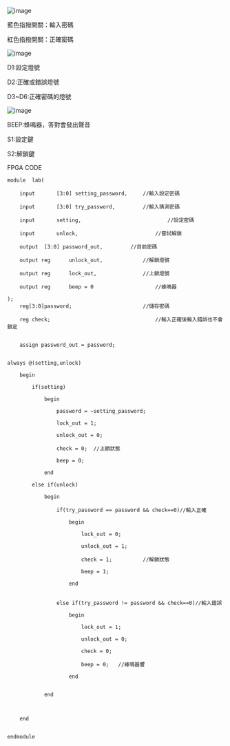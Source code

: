  
![image](https://github.com/Cheng-yang0513/FPGA-/assets/68553170/d62c8e73-b3b3-41b8-82d3-2e7763ec5832)

藍色指撥開關：輸入密碼

紅色指撥開關：正確密碼

![image](https://github.com/Cheng-yang0513/FPGA-/assets/68553170/6ef7e5e5-93c0-497d-9a82-21eaf4402a1d)

D1:設定燈號

D2:正確或錯誤燈號

D3~D6:正確密碼的燈號

![image](https://github.com/Cheng-yang0513/FPGA-/assets/68553170/b66a2449-f551-4551-a97b-a561701f673d)

BEEP:蜂鳴器，答對會發出聲音

S1:設定鍵

S2:解鎖鍵

FPGA CODE
```
module	lab(

	input		[3:0] setting_password, 	//輸入設定密碼
 
	input		[3:0] try_password,			//輸入猜測密碼
 
	input		setting,							//設定密碼
 
	input		unlock,							//嘗試解鎖
 
	output	[3:0] password_out,			//目前密碼	
 
	output reg		unlock_out,				//解鎖燈號
 
	output reg		lock_out,				//上鎖燈號
 
	output reg		beep = 0					//蜂鳴器
 
);
	reg[3:0]password; 						//儲存密碼
 
	reg check; 									//輸入正確後輸入錯誤也不會鎖定
 
	
	assign password_out = password;
 

always @(setting,unlock)

	begin
 
		if(setting)
  
			begin
   
				password = ~setting_password;
    
				lock_out = 1;
    
				unlock_out = 0;
    
				check = 0;  //上鎖狀態
    
				beep = 0;
    
			end
   
		else if(unlock)
  
			begin	
   
				if(try_password == password && check==0)//輸入正確
    
					begin

						lock_out = 0;
      
						unlock_out = 1;
      
						check = 1;     		//解鎖狀態
      
						beep = 1;
      
					end
     
				
				else if(try_password != password && check==0)//輸入錯誤
    
					begin
     
						lock_out = 1;
      
						unlock_out = 0;
      
						check = 0;
      
						beep = 0; 	//蜂鳴器響
      
					end
     
					
			end
   
		
		
	end
 
	
endmodule

```
